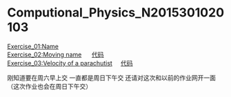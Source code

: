 # Computional_Physics_N2015301020103
[Exercise_01:Name](./EXERCISE/temp.py)   
[Exercise_02:Moving name](./EXERCISE/des2.md)      [代码](./EXERCISE/temp2.py)    
[Exercise_03:Velocity of a parachutist](./EXERCISE/des3.md)     [代码](./EXERCISE/temp3.py)    

刚知道要在周六早上交 一直都是周日下午交 还请对这次和以前的作业网开一面 （这次作业也会在周日下午交）
